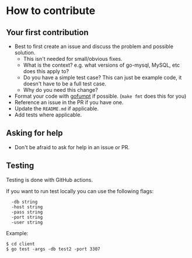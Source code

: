 # How to contribute

## Your first contribution

- Best to first create an issue and discuss the problem and possible solution.
  - This isn't needed for small/obvious fixes.
  - What is the context? e.g. what versions of go-mysql, MySQL, etc does this apply to?
  - Do you have a simple test case? This can just be example code, it doesn't have to be a full test case.
  - Why do you need this change?
- Format your code with [gofumpt](https://github.com/mvdan/gofumpt) if possible. (`make fmt` does this for you)
- Reference an issue in the PR if you have one.
- Update the `README.md` if applicable.
- Add tests where applicable.

## Asking for help

- Don't be afraid to ask for help in an issue or PR.

## Testing

Testing is done with GitHub actions.


If you want to run test locally you can use the following flags:

```
  -db string
  -host string
  -pass string
  -port string
  -user string
```

Example:
```
$ cd client
$ go test -args -db test2 -port 3307
```
